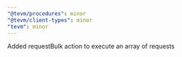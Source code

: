```yaml
---
"@tevm/procedures": minor
"@tevm/client-types": minor
"tevm": minor
---
```


Added requestBulk action to execute an array of requests
